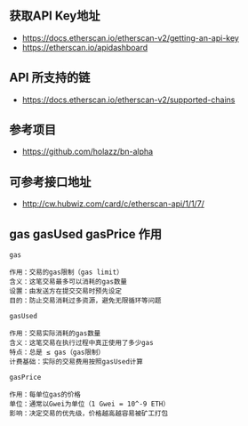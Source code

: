 ## 获取API Key地址
- https://docs.etherscan.io/etherscan-v2/getting-an-api-key
- https://etherscan.io/apidashboard
## API 所支持的链
- https://docs.etherscan.io/etherscan-v2/supported-chains
## 参考项目
- https://github.com/holazz/bn-alpha

## 可参考接口地址
- http://cw.hubwiz.com/card/c/etherscan-api/1/1/7/


## gas gasUsed gasPrice 作用
  ```
  gas

  作用：交易的gas限制（gas limit）
  含义：这笔交易最多可以消耗的gas数量
  设置：由发送方在提交交易时预先设定
  目的：防止交易消耗过多资源，避免无限循环等问题

  gasUsed

  作用：交易实际消耗的gas数量
  含义：这笔交易在执行过程中真正使用了多少gas
  特点：总是 ≤ gas（gas限制）
  计费基础：实际的交易费用按照gasUsed计算

  gasPrice

  作用：每单位gas的价格
  单位：通常以Gwei为单位（1 Gwei = 10^-9 ETH）
  影响：决定交易的优先级，价格越高越容易被矿工打包
  ```
